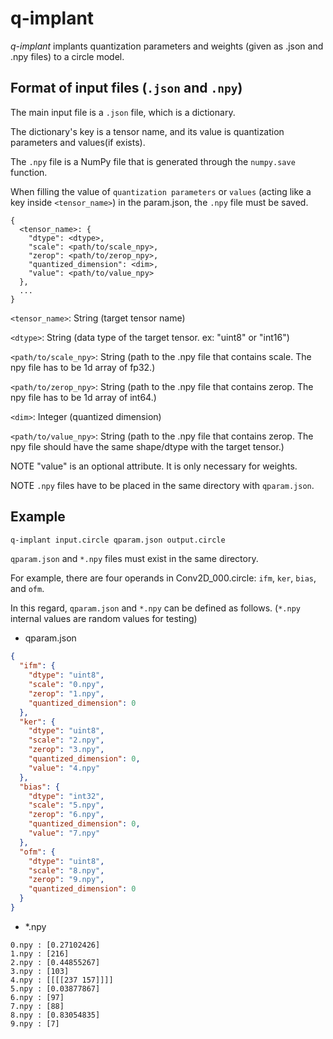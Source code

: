 # q-implant

_q-implant_ implants quantization parameters and weights 
(given as .json and .npy files) to a circle model.

## Format of input files (`.json` and `.npy`)

The main input file is a `.json` file, which is a dictionary.

The dictionary's key is a tensor name, and its value is quantization parameters
and values(if exists).

The `.npy` file is a NumPy file that is generated through the `numpy.save` function. 

When filling the value of `quantization parameters` or `values`
(acting like a key inside `<tensor_name>`) in the param.json, 
the `.npy` file must be saved.

```
{
  <tensor_name>: {
    "dtype": <dtype>,
    "scale": <path/to/scale_npy>,
    "zerop": <path/to/zerop_npy>,
    "quantized_dimension": <dim>,
    "value": <path/to/value_npy>
  },
  ...
}
```
`<tensor_name>`: String (target tensor name)

`<dtype>`: String (data type of the target tensor. ex: "uint8" or "int16")

`<path/to/scale_npy>`: String (path to the .npy file that contains scale. 
The npy file has to be 1d array of fp32.)

`<path/to/zerop_npy>`: String (path to the .npy file that contains zerop. 
The npy file has to be 1d array of int64.)

`<dim>`: Integer (quantized dimension)

`<path/to/value_npy>`: String (path to the .npy file that contains zerop. 
The npy file should have the same shape/dtype with the target tensor.)

NOTE "value" is an optional attribute. It is only necessary for weights.

NOTE `.npy` files have to be placed in the same directory with `qparam.json`.

## Example

```sh
q-implant input.circle qparam.json output.circle
```

`qparam.json` and `*.npy` files must exist in the same directory.

For example, there are four operands in Conv2D_000.circle: 
`ifm`, `ker`, `bias`, and `ofm`.

In this regard, `qparam.json` and `*.npy` can be defined as follows.
(`*.npy` internal values are random values for testing)

- qparam.json

```json
{
  "ifm": {
    "dtype": "uint8",
    "scale": "0.npy",
    "zerop": "1.npy",
    "quantized_dimension": 0
  },
  "ker": {
    "dtype": "uint8",
    "scale": "2.npy",
    "zerop": "3.npy",
    "quantized_dimension": 0,
    "value": "4.npy"
  },
  "bias": {
    "dtype": "int32",
    "scale": "5.npy",
    "zerop": "6.npy",
    "quantized_dimension": 0,
    "value": "7.npy"
  },
  "ofm": {
    "dtype": "uint8",
    "scale": "8.npy",
    "zerop": "9.npy",
    "quantized_dimension": 0
  }
}
```

- \*.npy

```
0.npy : [0.27102426]
1.npy : [216]
2.npy : [0.44855267]
3.npy : [103]
4.npy : [[[[237 157]]]]
5.npy : [0.03877867]
6.npy : [97]
7.npy : [88]
8.npy : [0.83054835]
9.npy : [7]
```
